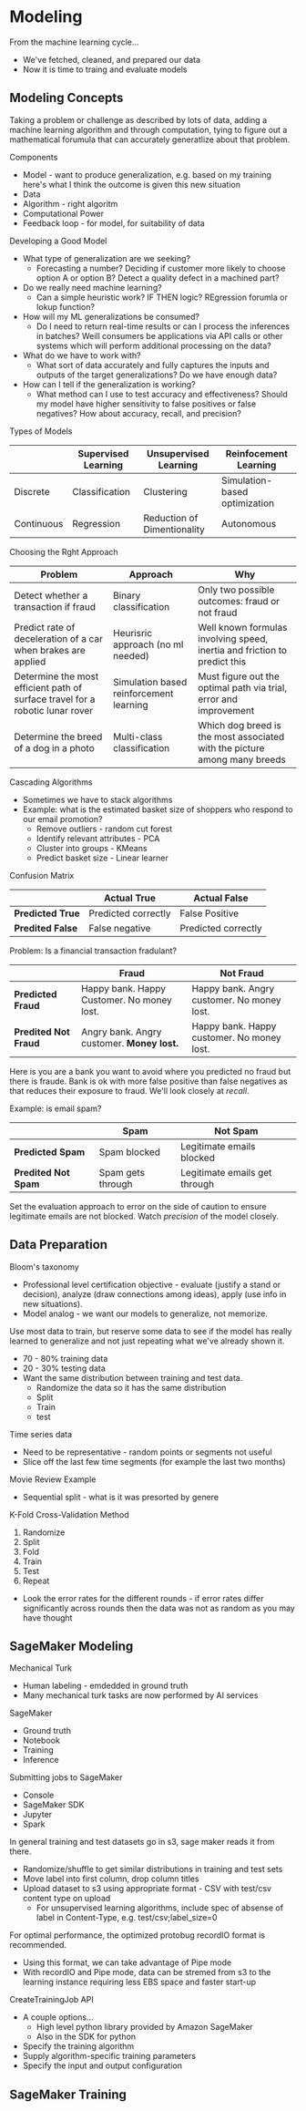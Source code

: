 # Modeling

From the machine learning cycle...

* We've fetched, cleaned, and prepared our data
* Now it is time to traing and evaluate models

## Modeling Concepts

Taking a problem or challenge as described by lots of data, adding a machine learning algorithm and through computation, tying to figure out a mathematical forumula that can accurately generatlize about that problem.

Components

* Model - want to produce generalization, e.g. based on my training here's what I think the outcome is given this new situation
* Data
* Algorithm - right algoritm
* Computational Power
* Feedback loop - for model, for suitability of data

Developing a Good Model

* What type of generalization are we seeking?
    * Forecasting a number? Deciding if customer more likely to choose option A or option B? Detect a quality defect in a machined part?
* Do we really need machine learning?
    * Can a simple heuristic work? IF THEN logic? REgression forumla or lokup function?
* How will my ML generalizations be consumed?
    * Do I need to return real-time results or can I process the inferences in batches? Weill consumers be applications via API calls or other systems which will perform additional processing on the data?
* What do we have to work with?
    * What sort of data accurately and fully captures the inputs and outputs of the target generalizations? Do we have enough data?
* How can I tell if the generalization is working?
    * What method can I use to test accuracy and effectiveness? Should my model have higher sensitivity to false positives or false negatives? How about accuracy, recall, and precision?

Types of Models

|  | Supervised Learning | Unsupervised Learning | Reinfocement Learning |
| -- | -- | -- | -- |
| Discrete | Classification | Clustering | Simulation-based optimization |
| Continuous | Regression | Reduction of Dimentionality | Autonomous |

Choosing the Rght Approach

| Problem | Approach | Why |
| -- | -- | -- |
| Detect whether a transaction if fraud | Binary classification | Only two possible outcomes: fraud or not fraud |
| Predict rate of deceleration of a car when brakes are applied | Heurisric approach (no ml needed) | Well known formulas involving speed, inertia and friction to predict this |
| Determine the most efficient path of surface travel for a robotic lunar rover | Simulation based reinforcement learning | Must figure out the optimal path via trial, error and improvement |
| Determine the breed of a dog in a photo | Multi-class classification | Which dog breed is the most associated with the picture among many breeds |

Cascading Algorithms

* Sometimes we have to stack algorithms
* Example: what is the estimated basket size of shoppers who respond to our email promotion?
    * Remove outliers - random cut forest
    * Identify relevant attributes - PCA
    * Cluster into groups - KMeans
    * Predict basket size - Linear learner

Confusion Matrix

| | Actual True | Actual False |
| -- | -- | -- |
| **Predicted True** | Predicted correctly | False Positive |
| **Predited False** | False negative | Predicted correctly | 

Problem: Is a financial transaction fradulant?

| | Fraud | Not Fraud|
| -- | -- | -- |
| **Predicted Fraud** | Happy bank. Happy Customer. No money lost.| Happy bank. Angry customer. No money lost.|
| **Predited Not Fraud** | Angry bank. Angry customer. **Money lost.**| Happy bank. Happy customer.  No money lost. |

Here is you are a bank you want to avoid where you predicted no fraud but there is fraude. Bank is ok with more false positive than false negatives as that reduces their exposure to fraud. We'll look closely at *recall*.

Example: is email spam?

| | Spam | Not Spam|
| -- | -- | -- |
| **Predicted Spam** | Spam blocked| Legitimate emails blocked|
| **Predited Not Spam** | Spam gets through | Legitimate emails get through |

Set the evaluation approach to error on the side of caution to ensure legitimate emails are not blocked. Watch *precision* of the model closely.

## Data Preparation

Bloom's taxonomy 

* Professional level certification objective - evaluate (justify a stand or decision), analyze (draw connections among ideas), apply (use info in new situations).
* Model analog - we want our models to generalize, not memorize.

Use most data to train, but reserve some data to see if the model has really learned to generalize and not just repeating what we've already shown it.

* 70 - 80% training data
* 20 - 30% testing data
* Want the same distribution between training and test data.
    * Randomize the data so it has the same distribution
    * Split
    * Train
    * test

Time series data

* Need to be representative - random points or segments not useful
* Slice off the last few time segments (for example the last two months)

Movie Review Example

* Sequential split - what is it was presorted by genere

K-Fold Cross-Validation Method

1. Randomize
2. Split
3. Fold
4. Train
5. Test
6. Repeat

* Look the error rates for the different rounds - if error rates differ significantly across rounds then the data was not as random as you may have thought

## SageMaker Modeling

Mechanical Turk

* Human labeling - emdedded in ground truth
* Many mechanical turk tasks are now performed by AI services

SageMaker

* Ground truth
* Notebook
* Training 
* Inference

Submitting jobs to SageMaker

* Console
* SageMaker SDK
* Jupyter 
* Spark

In general training and test datasets go in s3, sage maker reads it from there.

* Randomize/shuffle to get similar distributions in training and test sets
* Move label into first column, drop column titles
* Upload dataset to s3 using appropriate format - CSV with test/csv content type on upload
    * For unsupervised learning algorithms, include spec of absense of label in Content-Type, e.g. test/csv;label_size=0

For optimal performance, the optimized protobug recordIO format is recommended.

* Using this format, we can take advantage of Pipe mode
* With recordIO and Pipe mode, data can be stremed from s3 to the learning instance requiring less EBS space and faster start-up

CreateTrainingJob API

* A couple options...
    * High level python library provided by Amazon SageMaker
    * Also in the SDK for python
* Specify the training algorithm
* Supply algorithm-specific training parameters
* Specify the input and output configuration

## SageMaker Training
